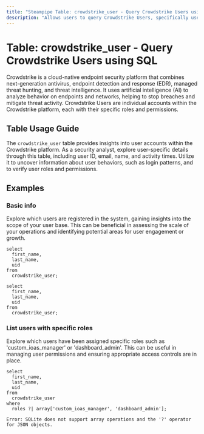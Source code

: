 ```yaml
---
title: "Steampipe Table: crowdstrike_user - Query Crowdstrike Users using SQL"
description: "Allows users to query Crowdstrike Users, specifically user details such as user ID, email, name, created and last login times, providing insights into user activities and behaviors."
---
```


# Table: crowdstrike_user - Query Crowdstrike Users using SQL

Crowdstrike is a cloud-native endpoint security platform that combines next-generation antivirus, endpoint detection and response (EDR), managed threat hunting, and threat intelligence. It uses artificial intelligence (AI) to analyze behavior on endpoints and networks, helping to stop breaches and mitigate threat activity. Crowdstrike Users are individual accounts within the Crowdstrike platform, each with their specific roles and permissions.

## Table Usage Guide

The `crowdstrike_user` table provides insights into user accounts within the Crowdstrike platform. As a security analyst, explore user-specific details through this table, including user ID, email, name, and activity times. Utilize it to uncover information about user behaviors, such as login patterns, and to verify user roles and permissions.

## Examples

### Basic info
Explore which users are registered in the system, gaining insights into the scope of your user base. This can be beneficial in assessing the scale of your operations and identifying potential areas for user engagement or growth.

```sql+postgres
select
  first_name,
  last_name,
  uid
from
  crowdstrike_user;
```

```sql+sqlite
select
  first_name,
  last_name,
  uid
from
  crowdstrike_user;
```

### List users with specific roles
Explore which users have been assigned specific roles such as 'custom_ioas_manager' or 'dashboard_admin'. This can be useful in managing user permissions and ensuring appropriate access controls are in place.

```sql+postgres
select
  first_name,
  last_name,
  uid
from
  crowdstrike_user
where
  roles ?| array['custom_ioas_manager', 'dashboard_admin'];
```

```sql+sqlite
Error: SQLite does not support array operations and the '?' operator for JSON objects.
```